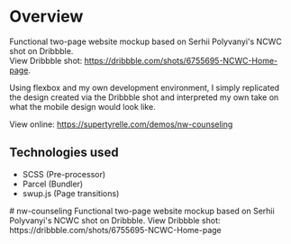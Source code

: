 # Overview
Functional two-page website mockup based on Serhii Polyvanyi's NCWC shot on Dribbble.  
View Dribbble shot: https://dribbble.com/shots/6755695-NCWC-Home-page.  

Using flexbox and my own development environment, I simply replicated the design created via the Dribbble shot and interpreted my own take on what the mobile design would look like.

View online: https://supertyrelle.com/demos/nw-counseling  

## Technologies used
<ul>
<li>SCSS (Pre-processor)</li>
<li>Parcel (Bundler)</li>
<li>swup.js (Page transitions)</li>
</ul>
# nw-counseling
Functional two-page website mockup based on Serhii Polyvanyi's NCWC shot on Dribbble.
View Dribbble shot: https://dribbble.com/shots/6755695-NCWC-Home-page
